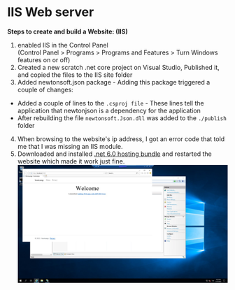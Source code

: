 # IIS Web server

**Steps to create and build a Website: (IIS)**
1. enabled IIS in the Control Panel
</br>(Control Panel > Programs > Programs and Features > Turn Windows features on or off)
2. Created a new scratch .net core project on Visual Studio, Published it, and copied the files to the IIS site folder
3. Added newtonsoft.json package - Adding this package triggered a couple of changes:
- Added a couple of lines to the `.csproj file` - These lines tell the application that newtonjson is a dependency for the application
- After rebuilding the file `newtonsoft.Json.dll` was added to the `./publish` folder
4. When browsing to the website's ip address, I got an error code that told me that I was missing an IIS module.
5. Downloaded and installed [.net 6.0 hosting bundle](https://docs.microsoft.com/en-us/aspnet/core/host-and-deploy/iis/hosting-bundle?view=aspnetcore-6.0) and restarted the website which made it work just fine.
![screenshot](screenshots/iis.jpeg)